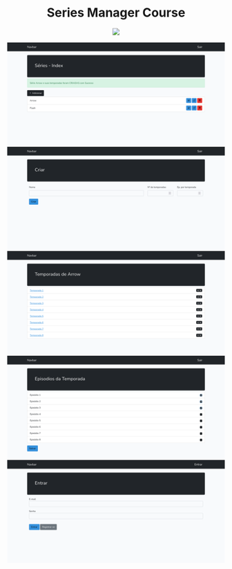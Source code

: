 <h1 align="center">
    Series Manager Course
</h1>

<p align="center"><a href="https://laravel.com" target="_blank"><img src="https://raw.githubusercontent.com/laravel/art/master/logo-lockup/5%20SVG/2%20CMYK/1%20Full%20Color/laravel-logolockup-cmyk-red.svg" width="400"></a></p>

![alt text](prints/1.png)
![alt text](prints/2.png)
![alt text](prints/3.png)
![alt text](prints/4.png)
![alt text](prints/5.png)
